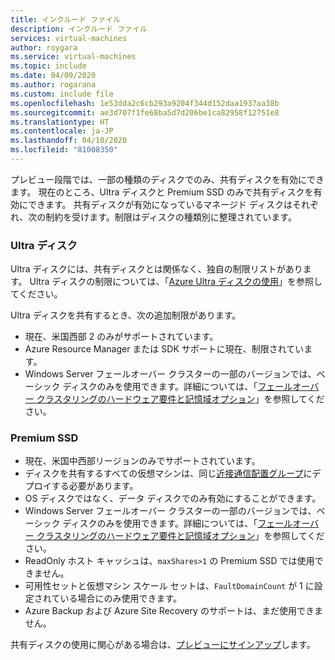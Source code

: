 ```yaml
---
title: インクルード ファイル
description: インクルード ファイル
services: virtual-machines
author: roygara
ms.service: virtual-machines
ms.topic: include
ms.date: 04/09/2020
ms.author: rogarana
ms.custom: include file
ms.openlocfilehash: 1e53dda2c6cb293a9204f344d152daa1937aa38b
ms.sourcegitcommit: ae3d707f1fe68ba5d7d206be1ca82958f12751e8
ms.translationtype: HT
ms.contentlocale: ja-JP
ms.lasthandoff: 04/10/2020
ms.locfileid: "81008350"
---
```

プレビュー段階では、一部の種類のディスクでのみ、共有ディスクを有効にできます。 現在のところ、Ultra ディスクと Premium SSD のみで共有ディスクを有効にできます。 共有ディスクが有効になっているマネージド ディスクはそれぞれ、次の制約を受けます。制限はディスクの種類別に整理されています。

### <a name="ultra-disks"></a>Ultra ディスク

Ultra ディスクには、共有ディスクとは関係なく、独自の制限リストがあります。 Ultra ディスクの制限については、「[Azure Ultra ディスクの使用](../articles/virtual-machines/linux/disks-enable-ultra-ssd.md)」を参照してください。

Ultra ディスクを共有するとき、次の追加制限があります。

- 現在、米国西部 2 のみがサポートされています。
- Azure Resource Manager または SDK サポートに現在、制限されています。
- Windows Server フェールオーバー クラスターの一部のバージョンでは、ベーシック ディスクのみを使用できます。詳細については、「[フェールオーバー クラスタリングのハードウェア要件と記憶域オプション](https://docs.microsoft.com/windows-server/failover-clustering/clustering-requirements)」を参照してください。

### <a name="premium-ssds"></a>Premium SSD

- 現在、米国中西部リージョンのみでサポートされています。
- ディスクを共有するすべての仮想マシンは、同じ[近接通信配置グループ](../articles/virtual-machines/windows/proximity-placement-groups.md)にデプロイする必要があります。
- OS ディスクではなく、データ ディスクでのみ有効にすることができます。
- Windows Server フェールオーバー クラスターの一部のバージョンでは、ベーシック ディスクのみを使用できます。詳細については、「[フェールオーバー クラスタリングのハードウェア要件と記憶域オプション](https://docs.microsoft.com/windows-server/failover-clustering/clustering-requirements)」を参照してください。
- ReadOnly ホスト キャッシュは、`maxShares>1` の Premium SSD では使用できません。
- 可用性セットと仮想マシン スケール セットは、`FaultDomainCount` が 1 に設定されている場合にのみ使用できます。
- Azure Backup および Azure Site Recovery のサポートは、まだ使用できません。

共有ディスクの使用に関心がある場合は、[プレビューにサインアップ](https://aka.ms/AzureSharedDiskPreviewSignUp)します。
